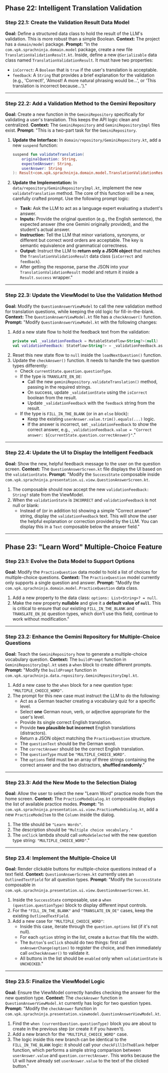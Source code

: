 ## Phase 22: Intelligent Translation Validation

### Step 22.1: Create the Validation Result Data Model
**Goal:** Define a structured data class to hold the result of the LLM's validation. This is more robust than a simple Boolean.
**Context:** The project has a `domain/model` package.
**Prompt:**
"In the `com.vpk.sprachninja.domain.model` package, create a new file `TranslationValidationResult.kt`. Inside, define a new `@Serializable` data class named `TranslationValidationResult`. It must have two properties:
*   `isCorrect`: A `Boolean` that is `true` if the user's translation is acceptable.
*   `feedback`: A `String` that provides a brief explanation for the validation (e.g., 'Correct!', 'Almost! A more natural phrasing would be...', or 'This translation is incorrect because...')."

---

### Step 22.2: Add a Validation Method to the Gemini Repository
**Goal:** Create a new function in the `GeminiRepository` specifically for validating a user's translation. This keeps the API logic clean and centralized.
**Context:** The `GeminiRepository` and `GeminiRepositoryImpl` files exist.
**Prompt:**
"This is a two-part task for the `GeminiRepository`.

1.  **Update the Interface:** In `domain/repository/GeminiRepository.kt`, add a new `suspend` function:
    ```kotlin
    suspend fun validateTranslation(
        originalQuestion: String,
        expectedAnswer: String,
        userAnswer: String
    ): Result<com.vpk.sprachninja.domain.model.TranslationValidationResult>
    ```

2.  **Update the Implementation:** In `data/repository/GeminiRepositoryImpl.kt`, implement the new `validateTranslation` method. The core of this function will be a new, carefully crafted prompt. Use the following prompt logic:
    *   **Task:** Ask the LLM to act as a language expert evaluating a student's answer.
    *   **Inputs:** Provide the original question (e.g., the English sentence), the expected answer (the one Gemini originally provided), and the student's actual answer.
    *   **Instruction:** Tell the LLM that minor variations, synonyms, or different but correct word orders are acceptable. The key is semantic equivalence and grammatical correctness.
    *   **Output:** Instruct the LLM to **return only a JSON object** that matches the `TranslationValidationResult` data class (`isCorrect` and `feedback`).
    *   After getting the response, parse the JSON into your `TranslationValidationResult` model and return it inside a `Result.success` wrapper."

---

### Step 22.3: Update the ViewModel to Use the Validation Method
**Goal:** Modify the `QuestionAnswerViewModel` to call the new validation method for translation questions, while keeping the old logic for fill-in-the-blank.
**Context:** The `QuestionAnswerViewModel.kt` file has a `checkAnswer()` function.
**Prompt:**
"Modify `QuestionAnswerViewModel.kt` with the following changes:

1.  Add a new state flow to hold the feedback text from the validation:
    ```kotlin
    private val _validationFeedback = MutableStateFlow<String?>(null)
    val validationFeedback: StateFlow<String?> = _validationFeedback.asStateFlow()
    ```
2.  Reset this new state flow to `null` inside the `loadNextQuestion()` function.
3.  Update the `checkAnswer()` function. It needs to handle the two question types differently:
    *   Check `currentState.question.questionType`.
    *   If the type is `TRANSLATE_EN_DE`:
        *   Call the new `geminiRepository.validateTranslation()` method, passing in the required strings.
        *   On success, update `_validationState` using the `isCorrect` boolean from the result.
        *   Update `_validationFeedback` with the `feedback` string from the result.
    *   If the type is `FILL_IN_THE_BLANK` (or in an `else` block):
        *   Keep the existing `userAnswer.value.trim().equals(...)` logic.
        *   If the answer is incorrect, set `_validationFeedback` to show the correct answer, e.g., `_validationFeedback.value = "Correct answer: ${currentState.question.correctAnswer}"`."

---

### Step 22.4: Update the UI to Display the Intelligent Feedback
**Goal:** Show the new, helpful feedback message to the user on the question screen.
**Context:** The `QuestionAnswerScreen.kt` file displays the UI based on the `validationState`.
**Prompt:**
"Modify the `SuccessState` composable inside `com.vpk.sprachninja.presentation.ui.view.QuestionAnswerScreen.kt`.

1.  The composable should now accept the new `validationFeedback: String?` state from the ViewModel.
2.  When the `validationState` is `INCORRECT` and `validationFeedback` is not null or blank:
    *   Instead of (or in addition to) showing a simple "Correct answer" string, display the `validationFeedback` text. This will show the user the helpful explanation or correction provided by the LLM. You can display this in a `Text` composable below the answer field."

---

## Phase 23: "Learn Word" Multiple-Choice Feature

### Step 23.1: Evolve the Data Model to Support Options
**Goal:** Modify the `PracticeQuestion` data model to hold a list of choices for multiple-choice questions.
**Context:** The `PracticeQuestion` model currently only supports a single question and answer.
**Prompt:**
"Modify the `com.vpk.sprachninja.domain.model.PracticeQuestion` data class.
1.  Add a new property to the data class: `options: List<String>? = null`.
2.  Make the new property **nullable** and give it a **default value of `null`**. This is critical to ensure that our existing `FILL_IN_THE_BLANK` and `TRANSLATE_EN_DE` question types, which don't use this field, continue to work without modification."

---

### Step 23.2: Enhance the Gemini Repository for Multiple-Choice Questions
**Goal:** Teach the `GeminiRepository` how to generate a multiple-choice vocabulary question.
**Context:** The `buildPrompt` function in `GeminiRepositoryImpl.kt` uses a `when` block to create different prompts.
**Prompt:**
"Modify the `buildPrompt` function in `com.vpk.sprachninja.data.repository.GeminiRepositoryImpl.kt`.
1.  Add a new case to the `when` block for a new question type: `"MULTIPLE_CHOICE_WORD"`.
2.  The prompt for this new case must instruct the LLM to do the following:
    *   Act as a German teacher creating a vocabulary quiz for a specific level.
    *   Select **one** German noun, verb, or adjective appropriate for the user's level.
    *   Provide its single correct English translation.
    *   Provide **two plausible but incorrect** English translations (distractors).
    *   Return a JSON object matching the `PracticeQuestion` structure.
    *   The `questionText` should be the German word.
    *   The `correctAnswer` should be the correct English translation.
    *   The `questionType` must be `"MULTIPLE_CHOICE_WORD"`.
    *   The `options` field must be an array of three strings containing the correct answer and the two distractors, **shuffled randomly**."

---

### Step 23.3: Add the New Mode to the Selection Dialog
**Goal:** Allow the user to select the new "Learn Word" practice mode from the home screen.
**Context:** The `PracticeModeDialog.kt` composable displays the list of available practice modes.
**Prompt:**
"In `com.vpk.sprachninja.presentation.ui.view.PracticeModeDialog.kt`, add a new `PracticeModeItem` to the `Column` inside the dialog.
1.  The title should be `"Learn Words"`.
2.  The description should be `"Multiple choice vocabulary."`
3.  The `onClick` lambda should call `onModeSelected` with the new question type string: `"MULTIPLE_CHOICE_WORD"`."

---

### Step 23.4: Implement the Multiple-Choice UI
**Goal:** Render clickable buttons for multiple-choice questions instead of a text field.
**Context:** `QuestionAnswerScreen.kt` currently uses an `OutlinedTextField` for all question types.
**Prompt:**
"Modify the `SuccessState` composable in `com.vpk.sprachninja.presentation.ui.view.QuestionAnswerScreen.kt`.
1.  Inside the `SuccessState` composable, use a `when (question.questionType)` block to display different input controls.
2.  For the `"FILL_IN_THE_BLANK"` and `"TRANSLATE_EN_DE"` cases, keep the existing `OutlinedTextField`.
3.  Add a new case for `"MULTIPLE_CHOICE_WORD"`:
    *   Inside this case, iterate through the `question.options` list (if it's not null).
    *   For each `option` string in the list, create a `Button` that fills the width.
    *   The `Button`'s `onClick` should do two things: first call `onAnswerChange(option)` to register the choice, and then immediately call `onCheckAnswer()` to validate it.
    *   All buttons in the list should be `enabled` only when `validationState` is `UNCHECKED`."

---

### Step 23.5: Finalize the ViewModel Logic
**Goal:** Ensure the ViewModel correctly handles checking the answer for the new question type.
**Context:** The `checkAnswer` function in `QuestionAnswerViewModel.kt` currently has logic for two question types.
**Prompt:**
"Modify the `checkAnswer` function in `com.vpk.sprachninja.presentation.viewmodel.QuestionAnswerViewModel.kt`.
1. Find the `when (currentQuestion.questionType)` block you are about to create in the previous step (or create it if you haven't).
2.  Add a new branch for the `"MULTIPLE_CHOICE_WORD"` case.
3.  The logic inside this new branch can be identical to the `FILL_IN_THE_BLANK` logic: it should call your `checkFillInTheBlank` helper function, which performs a simple string comparison between `userAnswer.value` and `question.correctAnswer`. This works because the UI will have already set `userAnswer.value` to the text of the clicked button."